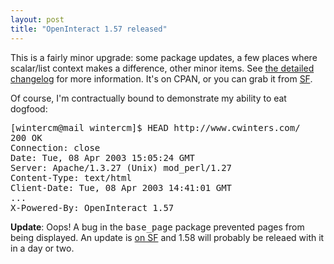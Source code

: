 ```yaml
---
layout: post
title: "OpenInteract 1.57 released"
---
```




This is a fairly minor upgrade: some package updates, a few places where scalar/list context makes a difference, other minor items. See <a href="http://sourceforge.net/project/shownotes.php?group_id=16810&release_id=151527">the detailed changelog</a> for more information. It's on CPAN, or you can grab it from <a href="http://prdownloads.sourceforge.net/openinteract/OpenInteract-1.57.tar.gz?download">SF</a>.

<p>Of course, I'm contractually bound to demonstrate my ability to eat dogfood:</p>
<pre>
[wintercm@mail wintercm]$ HEAD http://www.cwinters.com/
200 OK
Connection: close
Date: Tue, 08 Apr 2003 15:05:24 GMT
Server: Apache/1.3.27 (Unix) mod_perl/1.27
Content-Type: text/html
Client-Date: Tue, 08 Apr 2003 14:41:01 GMT
...
X-Powered-By: OpenInteract 1.57
</pre>

<p><b>Update</b>: Oops! A bug in the <tt>base_page</tt> package prevented pages from being displayed. An update is <a href="http://sourceforge.net/project/showfiles.php?group_id=16810&release_id=151637">on SF</a> and 1.58 will probably be releaed with it in a day or two.</p>


